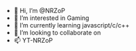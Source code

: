 - 👋 Hi, I’m @NRZoP
- 👀 I’m interested in Gaming
- 🌱 I’m currently learning javascript/c/c++
- 💞️ I’m looking to collaborate on 
- 📫 YT-NRZoP

<!---
NRZoP/NRZoP is a ✨ special ✨ repository because its `README.md` (this file) appears on your GitHub profile.
You can click the Preview link to take a look at your changes.
--->
